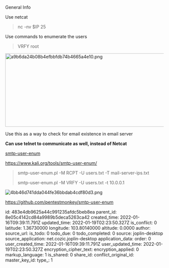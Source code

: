 General Info

Use netcat

> nc -nv $IP 25

Use commands to enumerate the users

> VRFY root

<img src=":/74667f741efa4ffc903d0ff1bc3e4bc3" alt="a9b6da24b08b4efbbfdb74b4665a4e10.png" width="840" height="233" class="jop-noMdConv">

Use this as a way to check for email existence in email server

**Can use telnet to communicate as well, instead of Netcat**

<ins>smtp-user-enum</ins>

https://www.kali.org/tools/smtp-user-enum/

> smtp-user-enum.pl -M RCPT -U users.txt -T mail-server-ips.txt
> 
> smtp-user-enum.pl -M VRFY -U users.txt -t 10.0.0.1

![4bb46d741dda044fe36bbdab4cdf80d3.png](:/28fe64437b2c43da949a2a0a99550e2f)

https://github.com/pentestmonkey/smtp-user-enum

id: 483e4db9625a44c991235afdc5beb8ea
parent_id: 8e05c4142cd84a9989b5deca5263ca42
created_time: 2022-01-16T09:39:11.791Z
updated_time: 2022-01-19T02:23:50.327Z
is_conflict: 0
latitude: 1.36730000
longitude: 103.80140000
altitude: 0.0000
author: 
source_url: 
is_todo: 0
todo_due: 0
todo_completed: 0
source: joplin-desktop
source_application: net.cozic.joplin-desktop
application_data: 
order: 0
user_created_time: 2022-01-16T09:39:11.791Z
user_updated_time: 2022-01-19T02:23:50.327Z
encryption_cipher_text: 
encryption_applied: 0
markup_language: 1
is_shared: 0
share_id: 
conflict_original_id: 
master_key_id: 
type_: 1
